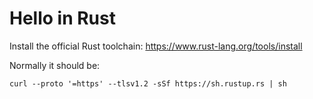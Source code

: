 # Hello in Rust

Install the official Rust toolchain:
https://www.rust-lang.org/tools/install

Normally it should be:

```
curl --proto '=https' --tlsv1.2 -sSf https://sh.rustup.rs | sh
```
